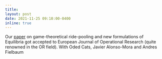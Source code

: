 ```yaml
---
title:
layout: post
date: 2021-11-25 09:10:00-0400
inline: true
---
```


Our [paper](https://doi.org/10.1016/j.ejor.2021.11.041) on game-theoretical ride-pooling and new formulations of Equilibria got accepted to European Journal of Operational Research (quite renowned in the OR field). With Oded Cats, Javier Alonso-Mora and Andres Fielbaum 
